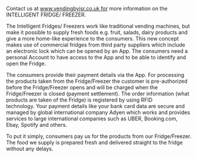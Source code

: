 Contact us at www.vendingbyjsr.co.uk for more information on the INTELLIGENT FRIDGE/ FREEZER.

The Intelligent Fridges/ Freezers work like traditional vending machines, but make it possible to supply fresh foods e.g. fruit, salads, dairy products and give a more home-like experience to the consumers.
This new concept makes use of commercial fridges from third party suppliers which include an electronic lock which can be opened by an App. The consumers need a personal Account to have access to the App and to be able to identify and open the Fridge.

The consumers provide their payment details via the App. For processing the products taken from the Fridge/Freezer the customer is pre-authorized before the Fridge/Freezer opens and will be charged when the Fridge/Freezer is closed (payment settlement). The order information (what products are taken of the Fridge) is registered by using RFID technology. Your payment details like your bank card data are secure and managed by global international company Adyen which works and provides services to large international companies such as UBER, Booking.com, Ebay, Spotify and others.

To put it simply, consumers pay us for the products from our Fridge/Freezer. The food we supply is prepared fresh and delivered straight to the fridge without any delays.
